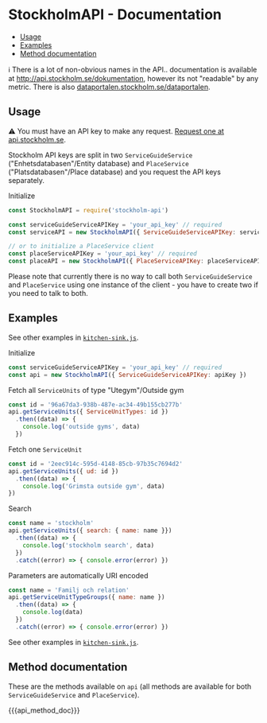 # StockholmAPI - Documentation

- [Usage](#usage)
- [Examples](#examples)
- [Method documentation](#method-documentation)

:information_source: There is a lot of non-obvious names in the API.. documentation is available at http://api.stockholm.se/dokumentation, however its not "readable" by any metric. There is also [dataportalen.stockholm.se/dataportalen](http://dataportalen.stockholm.se/dataportalen/).


## Usage

:warning: You must have an API key to make any request. [Request one at api.stockholm.se](http://api.stockholm.se/).

Stockholm API keys are split in two `ServiceGuideService` ("Enhetsdatabasen"/Entity database) and `PlaceService` ("Platsdatabasen"/Place database) and you request the API keys separately.

Initialize

```javascript
const StockholmAPI = require('stockholm-api')

const serviceGuideServiceAPIKey = 'your_api_key' // required
const serviceAPI = new StockholmAPI({ ServiceGuideServiceAPIKey: serviceGuideServiceAPIKey })

// or to initialize a PlaceService client
const placeServiceAPIKey = 'your_api_key' // required
const placeAPI = new StockholmAPI({ PlaceServiceAPIKey: placeServiceAPIKey })
```

Please note that currently there is no way to call both `ServiceGuideService` and `PlaceService` using one instance of the client - you have to create two if you need to talk to both.

## Examples

See other examples in [`kitchen-sink.js`](kitchen-sink.js).

Initialize

```javascript
const serviceGuideServiceAPIKey = 'your_api_key' // required
const api = new StockholmAPI({ ServiceGuideServiceAPIKey: apiKey })
```

Fetch all `ServiceUnits` of type "Utegym"/Outside gym

```javascript
const id = '96a67da3-938b-487e-ac34-49b155cb277b'
api.getServiceUnits({ ServiceUnitTypes: id })
  .then((data) => {
    console.log('outside gyms', data)
  })
```

Fetch one `ServiceUnit`

```javascript
const id = '2eec914c-595d-4148-85cb-97b35c7694d2'
api.getServiceUnits({ ud: id })
  .then((data) => {
    console.log('Grimsta outside gym', data)
})
```

Search

```javascript
const name = 'stockholm'
api.getServiceUnits({ search: { name: name }})
  .then((data) => {
    console.log('stockholm search', data)
  })
  .catch((error) => { console.error(error) })
```

Parameters are automatically URI encoded

```javascript
const name = 'Familj och relation'
api.getServiceUnitTypeGroups({ name: name })
  .then((data) => {
    console.log(data)
  })
  .catch((error) => { console.error(error) })
```

See other examples in [`kitchen-sink.js`](kitchen-sink.js).

## Method documentation

These are the methods available on `api` (all methods are available for both `ServiceGuideService` and `PlaceService`).

{{{api_method_doc}}}
